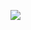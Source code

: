![](http://www.plantuml.com/plantuml/proxy?cache=no&src=https://raw.githubusercontent.com/oleksandrblazhko/ai204-palona/laboratory-work-7/2-SoftwareDesign/2.7-PlantUML/UML-ConceptClasses.puml)
